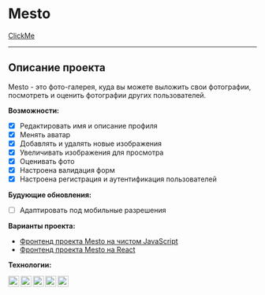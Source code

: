 # Mesto 
[ClickMe](https://mestop.nomoredomains.club/)
_______
## Описание проекта
Mesto - это фото-галерея, куда вы можете выложить свои фотографии, посмотреть и оценить фотографии других пользователей.

**Возможности:**
- [x] Редактировать имя и описание профиля
- [x] Менять аватар
- [x] Добавлять и удалять новые изображения
- [x] Увеличивать изображения для просмотра
- [x] Оценивать фото
- [x] Настроена валидация форм
- [x] Настроена регистрация и аутентификация пользователей

**Будующие обновления:**
- [ ] Адаптировать под мобильные разрешения

**Варианты проекта:**
- [Фронтенд проекта Mesto на чистом JavaScript](https://github.com/Vlad-maker/mesto)
- [Фронтенд проекта Mesto на React](https://github.com/Vlad-maker/mesto-react)

**Технологии:**  

<img align="left" width="22px" src="https://simpleicons.org/icons/html5.svg" />
<img align="left" width="22px" src="https://simpleicons.org/icons/css3.svg" />
<img align="left" width="22px" src="https://simpleicons.org/icons/javascript.svg" />
<img align="left" width="22px" src="https://simpleicons.org/icons/react.svg" />
<img align="left" width="22px" src="https://simpleicons.org/icons/nodedotjs.svg" />

  

